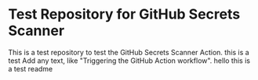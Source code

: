 # Test Repository for GitHub Secrets Scanner

This is a test repository to test the GitHub Secrets Scanner Action.
this is a test
Add any text, like "Triggering the GitHub Action workflow".
hello this is a test readme
